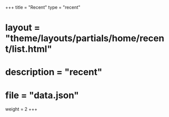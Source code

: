 +++
title = "Recent"
type = "recent"
# layout = "theme/layouts/partials/home/recent/list.html"
# description = "recent"
# file = "data.json"
weight = 2
+++